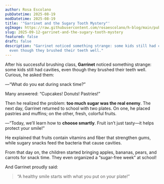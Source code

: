 ```yaml
---
author: Rosa Escolano
pubDatetime: 2025-08-19
modDatetime: 2025-08-19
title: '"Garrinet and the Sugary Tooth Mystery"'
ogImage: https://raw.githubusercontent.com/rosaescolano/h-blog/main/public/assets/garrinet4.webp
slug: 2025-09-12-garrinet-and-the-sugary-tooth-mystery
featured: false
draft: false
description: "Garrinet noticed something strange: some kids still had cavities,
  even though they brushed their teeth well."
---
```

After his successful brushing class, **Garrinet** noticed something strange: some kids still had cavities, even though they brushed their teeth well. Curious, he asked them:

—“What do you eat during snack time?”

Many answered: “Cupcakes! Donuts! Pastries!”

Then he realized the problem: **too much sugar was the real enemy**. The next day, Garrinet returned to school with two plates. On one, he placed pastries and muffins; on the other, fresh, colorful fruits.

—“Today, we’ll learn how to **choose smartly**. Fruit isn’t just tasty—it helps protect your smile!”

He explained that fruits contain vitamins and fiber that strengthen gums, while sugary snacks feed the bacteria that cause cavities.

From that day on, the children started bringing apples, bananas, pears, and carrots for snack time. They even organized a “sugar-free week” at school!

And Garrinet proudly said:

> “A healthy smile starts with what you put on your plate!”